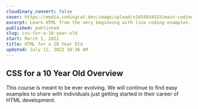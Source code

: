 ```yaml
---
cloudinary_convert: false
cover: https://media.codingcat.dev/image/upload/v1654934533/main-codingcatdev-photo/courses/ForA10YearOld/ForA10YearOldCSS.png
excerpt: Learn HTML from the very beginning with live coding examples.
published: published
slug: css-for-a-10-year-old
start: March 1, 2022
title: HTML for a 10 Year Old
updated: July 12, 2022 10:36 AM
---
```


## CSS for a 10 Year Old Overview

This course is meant to be ever evolving. We will continue to find easy examples to share with individuals just getting started in their career of HTML development.